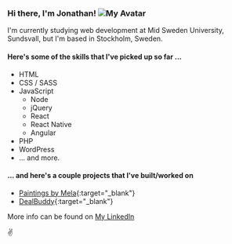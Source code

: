
### Hi there, I'm Jonathan!                                                   ![My Avatar](https://avatars3.githubusercontent.com/u/54796213?v=4) 

I'm currently studying web development at Mid Sweden University, Sundsvall, but I'm based in Stockholm, Sweden.

#### Here's some of the skills that I've picked up so far ...
* HTML
* CSS / SASS
* JavaScript
  * Node
  * jQuery
  * React
  * React Native
  * Angular
* PHP
* WordPress
* ... and more. 

#### ... and here's a couple projects that I've built/worked on
* [Paintings by Mela](https://paintingsbymela.se){:target="_blank"}
* [DealBuddy](https://dealbuddy.ai){:target="_blank"}

More info can be found on [My LinkedIn](https://www.linkedin.com/in/jonathan-laasonen-974aa617a/)

:v:
 
